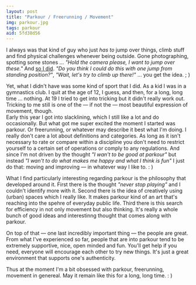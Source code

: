```yaml
---
layout: post
title: "Parkour / Freerunning / Movement"
img: parkour.jpg
tags: parkour
aid: 5fd38d56
---
```


I always was that kind of guy who just *has to* jump over things, climb stuff and find physical challenges whenever being outside. Gone photographing, spotting some stones ... *"Hold the camera please, I want to jump over these."* And [so I did](static/img/blog/parkour2.jpg). *"Do you think I could do this with one jump from standing position?"*, *"Wait, let's try to climb up there!"* ... you get the idea. ; )

Yet, what I didn't have was some kind of sport that I did. As a kid I was in a gymnastics club. I quit at the age of 12, I guess, and then, for a long, long time ... nothing. At 19 I tried to get into tricking but it didn't really work out. Tricking to me still is one of the &mdash; if not the — most beautiful expression of movement, though.  
Early this year I got into slacklining, which I still like a lot and do occasionally. But what got me super excited the moment I started was parkour. Or freerunning, or whatever may describe it best what I'm doing. I really don't care a lot about definitions and categories. As long as it isn't necessary to rate or compare within a discipline you don't need to restrict yourself to a certain set of operations or comply to any regulations. And since I'm not driven by the thought *"I wan't to be good at parkour"* but instead *"I wan't to do what makes me happy and what I think is fun"* I just do that: moving and improving — in whatever way I like to. : )

What I find particularly interesting regarding parkour is the philosophy that developed around it. First there is the thought *"never stop playing"* and I couldn't identify more with it. Second there is the idea of creatively using (urban) spaces which I really like. It makes parkour kind of an art that's reaching into the spehre of everyday public life. Third there is this search for efficiency in not only movement but also thinking. It's really a whole bunch of good ideas and interestinng thought that comes along with parkour.

On top of that — one last incredibly important thing &mdash; the people are great. From what I've experienced so far, people that are into parkour tend to be extremely supportive, nice, open minded and fun. You'll get help if you need, everyone will encourage each other to try new things. It's just a great environment that supports one's authenticity.

Thus at the moment I'm a bit obsessed with parkour, freerunning, movement in genereal. May it remain like this for a long, long time. : )